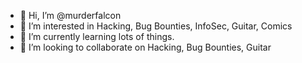 - 👋 Hi, I’m @murderfalcon
- 👀 I’m interested in Hacking, Bug Bounties, InfoSec, Guitar, Comics
- 🌱 I’m currently learning lots of things.
- 💞️ I’m looking to collaborate on Hacking, Bug Bounties, Guitar

<!---
murderfalcon/murderfalcon is a ✨ special ✨ repository because its `README.md` (this file) appears on your GitHub profile.
You can click the Preview link to take a look at your changes.
--->

